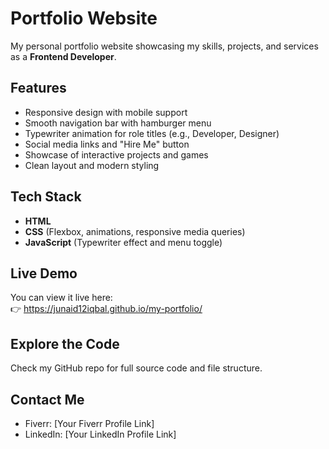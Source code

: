 #  Portfolio Website

My personal portfolio website showcasing my skills, projects, and services as a **Frontend Developer**.

##  Features
- Responsive design with mobile support  
- Smooth navigation bar with hamburger menu  
- Typewriter animation for role titles (e.g., Developer, Designer)  
- Social media links and "Hire Me" button  
- Showcase of interactive projects and games  
- Clean layout and modern styling

##  Tech Stack
- **HTML**  
- **CSS** (Flexbox, animations, responsive media queries)  
- **JavaScript** (Typewriter effect and menu toggle)

##  Live Demo
You can view it live here:  
👉 https://junaid12iqbal.github.io/my-portfolio/

##  Explore the Code
Check my GitHub repo for full source code and file structure.

##  Contact Me
- Fiverr: [Your Fiverr Profile Link]  
- LinkedIn: [Your LinkedIn Profile Link] 

